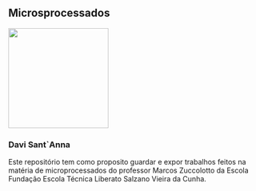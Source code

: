 <h2> Microsprocessados</h2>
<img width="200" src="https://www.liberato.com.br/wp-content/uploads/2019/09/logo.png">
<h3> Davi Sant`Anna </h3>
Este repositório tem como proposito guardar e expor trabalhos feitos na matéria de microprocessados do professor Marcos Zuccolotto da Escola Fundação Escola Técnica Liberato Salzano Vieira da Cunha.
